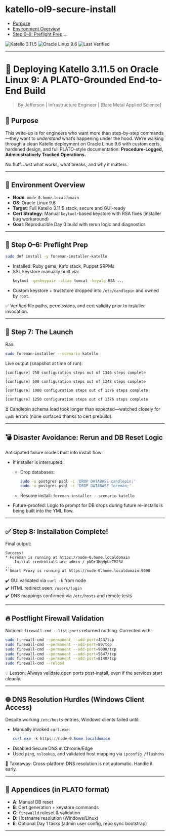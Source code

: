 # katello-ol9-secure-install
- [Purpose](#-purpose)
- [Environment Overview](#-environment-overview)
- [Step 0–6: Preflight Prep](#-step-06-preflight-prep)
...

![Katello 3.11.5](https://img.shields.io/badge/Katello-3.11.5-blue)
![Oracle Linux 9.6](https://img.shields.io/badge/OL-9.6-orange)
![Last Verified](https://img.shields.io/badge/Verified-June_2025-brightgreen)



---

# 🚀 Deploying Katello 3.11.5 on Oracle Linux 9: A PLATO-Grounded End-to-End Build

> By Jefferson | Infrastructure Engineer | [Bare Metal Applied Science]

## 🧠 Purpose

This write-up is for engineers who want more than step-by-step commands—they want to *understand* what’s happening under the hood. We’re walking through a clean Katello deployment on Oracle Linux 9.6 with custom certs, hardened design, and full PLATO-style documentation: **Procedure-Logged, Administratively Tracked Operations.**

No fluff. Just what works, what breaks, and why it matters.

---

## 🧰 Environment Overview

- **Node**: `node-0.home.localdomain` 
- **OS**: Oracle Linux 9.6
- **Target**: Full Katello 3.11.5 stack, secure and GUI-ready
- **Cert Strategy**: Manual `keytool`-based keystore with RSA fixes (installer bug workaround)
- **Goal**: Reproducible Day 0 build with rerun logic and diagnostics

---

## 🔧 Step 0–6: Preflight Prep

```bash
sudo dnf install -y foreman-installer-katello
```

- Installed: Ruby gems, Kafo stack, Puppet SRPMs
- SSL keystore manually built via:
  ```bash
  keytool -genkeypair -alias tomcat -keyalg RSA ...
  ```
- Custom keystore + truststore dropped into `/etc/candlepin` and owned by `root`.

✅ Verified file paths, permissions, and cert validity prior to installer invocation.

---

## 🧱 Step 7: The Launch

Ran:

```bash
sudo foreman-installer --scenario katello
```

Live output (snapshot at time of run):

```
[configure] 250 configuration steps out of 1346 steps complete
...
[configure] 500 configuration steps out of 1348 steps complete
...
[configure] 1000 configuration steps out of 1376 steps complete
...
[configure] 1250 configuration steps out of 1376 steps complete
```

⏳ Candlepin schema load took longer than expected—watched closely for `cpdb` errors (none surfaced thanks to cert prebuild).

---

## 💣 Disaster Avoidance: Rerun and DB Reset Logic

Anticipated failure modes built into install flow:

- If installer is interrupted:
  - Drop databases:
    ```bash
    sudo -u postgres psql -c 'DROP DATABASE candlepin;'
    sudo -u postgres psql -c 'DROP DATABASE foreman;'
    ```
  - Resume install: `foreman-installer --scenario katello`

- Future-proofed: Logic to prompt for DB drops during future re-installs is being built into the YML flow.

---

## ✅ Step 8: Installation Complete!

Final output:

```
Success!
* Foreman is running at https://node-0.home.localdomain
    Initial credentials are admin / pNQrJMgHpUcTM23V
...
* Smart Proxy is running at https://node-0.home.localdomain:9090
```

✔️ GUI validated via `curl -k` from node  
✔️ HTML redirect seen: `/users/login`  
✔️ DNS mappings confirmed via `/etc/hosts` and remote tests

---

## 🔥 Postflight Firewall Validation

Noticed: `firewall-cmd --list-ports` returned nothing. Corrected with:

```bash
sudo firewall-cmd --permanent --add-port=443/tcp
sudo firewall-cmd --permanent --add-port=80/tcp
sudo firewall-cmd --permanent --add-port=9090/tcp
sudo firewall-cmd --permanent --add-port=5647/tcp
sudo firewall-cmd --permanent --add-port=8140/tcp
sudo firewall-cmd --reload
```

💡 Lesson: Always validate open ports post-install, even if the services start cleanly.

---

## 🌐 DNS Resolution Hurdles (Windows Client Access)

Despite working `/etc/hosts` entries, Windows clients failed until:

- Manually invoked `curl.exe`:
  ```powershell
  curl.exe -k https://node-0.home.localdomain
  ```
- Disabled Secure DNS in Chrome/Edge
- Used `ping`, `nslookup`, and validated host mapping via `ipconfig /flushdns`

📎 Takeaway: Cross-platform DNS resolution is not automatic. Handle it early.

---

## 📓 Appendices (in PLATO format)

- **A**: Manual DB reset
- **B**: Cert generation + keystore commands
- **C**: `firewalld` ruleset & validation
- **D**: Hostname resolution (Windows/Linux)
- **E**: Optional Day 1 tasks (admin user config, repo sync bootstrap)

---
